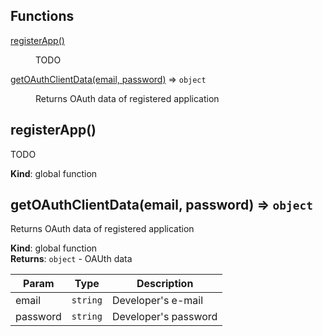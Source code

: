 ## Functions

<dl>
<dt><a href="#registerApp">registerApp()</a></dt>
<dd><p>TODO</p>
</dd>
<dt><a href="#getOAuthClientData">getOAuthClientData(email, password)</a> ⇒ <code>object</code></dt>
<dd><p>Returns OAuth data of registered application</p>
</dd>
</dl>

<a name="registerApp"></a>

## registerApp()
TODO

**Kind**: global function  
<a name="getOAuthClientData"></a>

## getOAuthClientData(email, password) ⇒ <code>object</code>
Returns OAuth data of registered application

**Kind**: global function  
**Returns**: <code>object</code> - OAUth data  

| Param | Type | Description |
| --- | --- | --- |
| email | <code>string</code> | Developer's e-mail |
| password | <code>string</code> | Developer's password |

